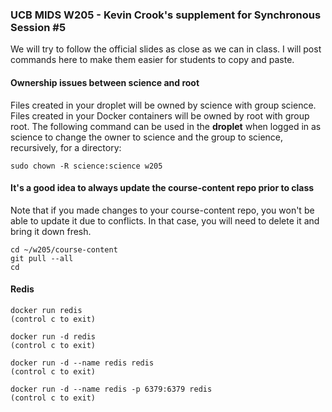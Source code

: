 ### UCB MIDS W205 - Kevin Crook's supplement for Synchronous Session #5

We will try to follow the official slides as close as we can in class.  I will post commands here to make them easier for students to copy and paste.

#### Ownership issues between science and root

Files created in your droplet will be owned by science with group science. Files created in your Docker containers will be owned by root with group root.  The following command can be used in the **droplet** when logged in as science to change the owner to science and the group to science, recursively, for a directory:
```
sudo chown -R science:science w205
```

#### It's a good idea to always update the course-content repo prior to class
Note that if you made changes to your course-content repo, you won't be able to update it due to conflicts.  In that case, you will need to delete it and bring it down fresh.
```
cd ~/w205/course-content
git pull --all
cd
```

#### Redis

```
docker run redis
(control c to exit)

docker run -d redis
(control c to exit)

docker run -d --name redis redis
(control c to exit)

docker run -d --name redis -p 6379:6379 redis
(control c to exit)
```


